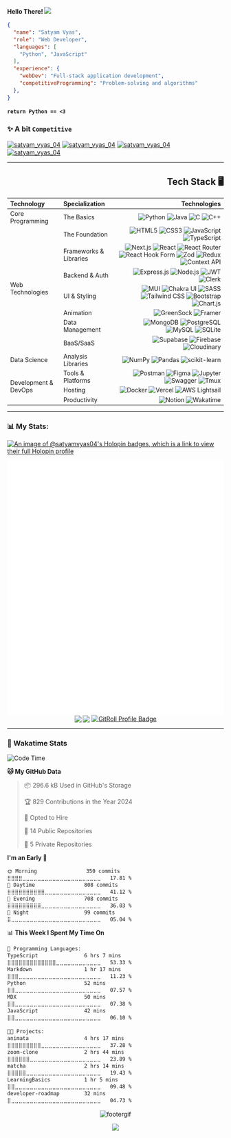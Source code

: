 <p align='left'><strong>Hello There! </strong><img src='https://user-images.githubusercontent.com/74038190/241763891-7bb1e704-6026-48f9-8435-2f4d40101348.gif' height='50'></p>

```json
{
  "name": "Satyam Vyas",
  "role": "Web Developer",
  "languages": [
    "Python", "JavaScript"
  ],
  "experience": {
    "webDev": "Full-stack application development",
    "competitiveProgramming": "Problem-solving and algorithms"
  },
}
```

<p align='left'><strong><code>return Python == <3</code></strong></p>

<h3 align="left">✨ A bit <code>Competitive</code></h3>
<p align="left">
  <a href="https://codeforces.com/profile/SatyamVyas04" target="blank"><img align="center" src="https://cdn.iconscout.com/icon/free/png-256/free-code-forces-3521352-2944796.png" alt="satyam_vyas_04" height="40" /></a>
  <a href="https://www.leetcode.com/user0872ue" target="blank"><img align="center" src="https://upload.wikimedia.org/wikipedia/commons/a/ab/LeetCode_logo_white_no_text.svg" alt="satyam_vyas_04" height="40" width="40" /></a>
  <a href="https://www.codechef.com/users/satyam_vyas_04" target="blank"><img align="center" src="https://user-images.githubusercontent.com/112865144/208242156-4db8653b-0464-43ce-a54e-08f701b64b73.png" alt="satyam_vyas_04" height="40" width="40" /></a>
  <a href="https://www.hackerrank.com/satyam_vyas_04" target="blank"><img align="center" src="https://cdn4.iconfinder.com/data/icons/logos-and-brands/512/160_Hackerrank_logo_logos-512.png" alt="satyam_vyas_04" height="40" width="40" /></a>
</p>

---

<h2 align="right">Tech Stack 🖥️</h2>
<table>
  <thead>
    <tr>
      <th align="left">Technology</th>
      <th align="left">Specialization</th>
      <th align="right">Technologies</th>
    </tr>
  </thead>
  <tbody>
    <tr>
      <td rowspan="1">Core Programming</td>
      <td>The Basics</td>
      <td align="right">
        <img src="https://img.shields.io/badge/python-151b23?style=for-the-badge&logo=python" alt="Python">
        <img src="https://img.shields.io/badge/java-151b23.svg?style=for-the-badge&logo=openjdk&logoColor=%23ED8B00" alt="Java">
        <img src="https://img.shields.io/badge/c-151b23.svg?style=for-the-badge&logo=c" alt="C">
        <img src="https://img.shields.io/badge/c++-151b23.svg?style=for-the-badge&logo=c%2B%2B&logoColor=%2300599C" alt="C++">
      </td>
    </tr>
    <tr>
      <td rowspan="7">Web Technologies</td>
      <td>The Foundation</td>
      <td align="right">
        <img src="https://img.shields.io/badge/html5-0d1117.svg?style=for-the-badge&logo=html5" alt="HTML5">
        <img src="https://img.shields.io/badge/css3-0d1117.svg?style=for-the-badge&logo=css3&logoColor=%231572B6" alt="CSS3">
        <img src="https://img.shields.io/badge/javascript-0d1117.svg?style=for-the-badge&logo=javascript" alt="JavaScript">
        <img src="https://img.shields.io/badge/typescript-0d1117.svg?style=for-the-badge&logo=typescript" alt="TypeScript">
      </td>
    </tr>
    <tr>
      <td>Frameworks & Libraries</td>
      <td align="right">
        <img src="https://img.shields.io/badge/Next-151b23?style=for-the-badge&logo=next.js" alt="Next.js">
        <img src="https://img.shields.io/badge/react-151b23.svg?style=for-the-badge&logo=react" alt="React">
        <img src="https://img.shields.io/badge/React_Router-151b23?style=for-the-badge&logo=react-router" alt="React Router">
        <img src="https://img.shields.io/badge/React%20Hook%20Form-151b23.svg?style=for-the-badge&logo=reacthookform" alt="React Hook Form">
        <img src="https://img.shields.io/badge/Zod-151b23?style=for-the-badge&logo=zod&logoColor=3068B7" alt="Zod">
        <img src="https://img.shields.io/badge/redux-151b23.svg?style=for-the-badge&logo=redux&logoColor=%23593D88" alt="Redux">
        <img src="https://img.shields.io/badge/Context--Api-151b23?style=for-the-badge&logo=react" alt="Context API">
      </td>
    </tr>
    <tr>
      <td>Backend & Auth</td>
      <td align="right">
        <img src="https://img.shields.io/badge/express.js-0d1117.svg?style=for-the-badge&logo=express" alt="Express.js">
        <img src="https://img.shields.io/badge/node.js-0d1117?style=for-the-badge&logo=node.js" alt="Node.js">
        <img src="https://img.shields.io/badge/JWT-0d1117?style=for-the-badge&logo=JSON%20web%20tokens" alt="JWT">
        <img src="https://img.shields.io/badge/Clerk-0d1117?logo=clerk&style=for-the-badge&logoColor=%23654bf6" alt="Clerk">
      </td>
    </tr>
    <tr>
      <td>UI & Styling</td>
      <td align="right">
        <img src="https://img.shields.io/badge/MUI-151b23.svg?style=for-the-badge&logo=mui" alt="MUI">
        <img src="https://img.shields.io/badge/chakra-151b23.svg?style=for-the-badge&logo=chakraui" alt="Chakra UI">
        <img src="https://img.shields.io/badge/SASS-151b23.svg?style=for-the-badge&logo=SASS" alt="SASS">
        <img src="https://img.shields.io/badge/tailwindcss-151b23.svg?style=for-the-badge&logo=tailwind-css" alt="Tailwind CSS">
        <img src="https://img.shields.io/badge/bootstrap-151b23.svg?style=for-the-badge&logo=bootstrap" alt="Bootstrap">
        <img src="https://img.shields.io/badge/chart.js-151b23.svg?style=for-the-badge&logo=chart.js" alt="Chart.js">
      </td>
    </tr>
    <tr>
      <td>Animation</td>
      <td align="right">
        <img src="https://img.shields.io/badge/green%20sock-0d1117?style=for-the-badge&logo=greensock" alt="GreenSock">
        <img src="https://img.shields.io/badge/Framer-0d1117?style=for-the-badge&logo=framer&logoColor=blue" alt="Framer">
      </td>
    </tr>
    <tr>
      <td>Data Management</td>
      <td align="right">
        <img src="https://img.shields.io/badge/MongoDB-151b23.svg?style=for-the-badge&logo=mongodb" alt="MongoDB">
        <img src="https://img.shields.io/badge/PostgreSQL-151b23?style=for-the-badge&logo=postgresql" alt="PostgreSQL">
        <img src="https://img.shields.io/badge/mysql-151b23.svg?style=for-the-badge&logo=mysql" alt="MySQL">
        <img src="https://img.shields.io/badge/sqlite-151b23.svg?style=for-the-badge&logo=sqlite" alt="SQLite">
      </td>
    </tr>
    <tr>
      <td>BaaS/SaaS</td>
      <td align="right">
        <img src="https://img.shields.io/badge/Supabase-0d1117?logo=supabase&style=for-the-badge" alt="Supabase">
        <img src="https://img.shields.io/badge/firebase-0d1117.svg?style=for-the-badge&logo=firebase&logoColor=%23ffca28" alt="Firebase">
        <img src="https://img.shields.io/badge/Cloudinary-0d1117?style=for-the-badge&logo=Cloudinary&logoColor=%233448C5" alt="Cloudinary">
      </td>
    </tr>
    <tr>
      <td>Data Science</td>
      <td>Analysis Libraries</td>
      <td align="right">
        <img src="https://img.shields.io/badge/numpy-151b23.svg?style=for-the-badge&logo=numpy&logoColor=%23777BB4" alt="NumPy">
        <img src="https://img.shields.io/badge/pandas-151b23.svg?style=for-the-badge&logo=pandas&logoColor=%232C2D72" alt="Pandas">
        <img src="https://img.shields.io/badge/scikit--learn-151b23.svg?style=for-the-badge&logo=scikit-learn" alt="scikit-learn">
      </td>
    </tr>
    <tr>
      <td rowspan="3">Development & DevOps</td>
      <td>Tools & Platforms</td>
      <td align="right">
        <img src="https://img.shields.io/badge/Postman-0d1117?style=for-the-badge&logo=postman" alt="Postman">
        <img src="https://img.shields.io/badge/figma-%230d1117.svg?style=for-the-badge&logo=figma" alt="Figma">
        <img src="https://img.shields.io/badge/jupyter-%230d1117.svg?style=for-the-badge&logo=jupyter" alt="Jupyter">
        <img src="https://img.shields.io/badge/Swagger-0d1117?style=for-the-badge&logo=Swagger" alt="Swagger">
        <img src="https://img.shields.io/badge/tmux-%230d1117.svg?style=for-the-badge&logo=tmux" alt="Tmux">
      </td>
    </tr>
    <tr>
      <td>Hosting</td>
      <td align="right">
        <img src="https://img.shields.io/badge/docker-%23151b23.svg?style=for-the-badge&logo=docker" alt="Docker">
        <img src="https://img.shields.io/badge/vercel-%23151b23.svg?style=for-the-badge&logo=vercel" alt="Vercel">
        <img src="https://img.shields.io/badge/AWS%20Lightsail-%23151b23.svg?style=for-the-badge&logo=aws" alt="AWS Lightsail">
      </td>
    </tr>
    <tr>
      <td>Productivity</td>
      <td align="right">
        <img src="https://img.shields.io/badge/Notion-0d1117?style=for-the-badge&logo=notion" alt="Notion">
        <img src="https://img.shields.io/badge/WakaTime-0d1117?style=for-the-badge&logo=WakaTime" alt="Wakatime">
      </td>
    </tr>
  </tbody>
</table>

---

### 📊 My Stats:

[![An image of @satyamvyas04's Holopin badges, which is a link to view their full Holopin profile](https://holopin.me/satyamvyas04)](https://holopin.io/@satyamvyas04)

<p align='center'>
  <img align="center" src="https://raw.githubusercontent.com/SatyamVyas04/README-Stats/master/generated/overview.svg"/>
  <img align="center" src="https://raw.githubusercontent.com/SatyamVyas04/README-Stats/master/generated/languages.svg"/>
  <br />
  <img align="center" src="https://leetcard.jacoblin.cool/user0872ue?theme=wtf&font=Fira+Code&ext=heatmap" height="180"/>
  <img align="center" src="https://codeforces-readme-stats.vercel.app/api/card?username=SatyamVyas04&theme=vue&disable_animations=false&show_icons=true&force_username=true" height="180"/>
  <a href="https://gitroll.io/profile/uh4IiLyg3OQcRdJAoUo2FsyUr4g33"><img align="center" src="https://gitroll.io/api/badges/profiles/v1/uh4IiLyg3OQcRdJAoUo2FsyUr4g33" alt="GitRoll Profile Badge" height="180"/></a>
</p>

---

### 🚀 Wakatime Stats
<!--START_SECTION:waka-->
![Code Time](http://img.shields.io/badge/Code%20Time-391%20hrs%2054%20mins-blue)

**🐱 My GitHub Data** 

> 📦 296.6 kB Used in GitHub's Storage 
 > 
> 🏆 829 Contributions in the Year 2024
 > 
> 💼 Opted to Hire
 > 
> 📜 14 Public Repositories 
 > 
> 🔑 5 Private Repositories 
 > 
**I'm an Early 🐤** 

```text
🌞 Morning                350 commits         ⣿⣿⣿⣿⣀⣀⣀⣀⣀⣀⣀⣀⣀⣀⣀⣀⣀⣀⣀⣀⣀⣀⣀⣀⣀   17.81 % 
🌆 Daytime                808 commits         ⣿⣿⣿⣿⣿⣿⣿⣿⣿⣿⣀⣀⣀⣀⣀⣀⣀⣀⣀⣀⣀⣀⣀⣀⣀   41.12 % 
🌃 Evening                708 commits         ⣿⣿⣿⣿⣿⣿⣿⣿⣿⣀⣀⣀⣀⣀⣀⣀⣀⣀⣀⣀⣀⣀⣀⣀⣀   36.03 % 
🌙 Night                  99 commits          ⣿⣀⣀⣀⣀⣀⣀⣀⣀⣀⣀⣀⣀⣀⣀⣀⣀⣀⣀⣀⣀⣀⣀⣀⣀   05.04 % 
```


📊 **This Week I Spent My Time On** 

```text
💬 Programming Languages: 
TypeScript               6 hrs 7 mins        ⣿⣿⣿⣿⣿⣿⣿⣿⣿⣿⣿⣿⣿⣀⣀⣀⣀⣀⣀⣀⣀⣀⣀⣀⣀   53.33 % 
Markdown                 1 hr 17 mins        ⣿⣿⣿⣀⣀⣀⣀⣀⣀⣀⣀⣀⣀⣀⣀⣀⣀⣀⣀⣀⣀⣀⣀⣀⣀   11.23 % 
Python                   52 mins             ⣿⣿⣀⣀⣀⣀⣀⣀⣀⣀⣀⣀⣀⣀⣀⣀⣀⣀⣀⣀⣀⣀⣀⣀⣀   07.57 % 
MDX                      50 mins             ⣿⣿⣀⣀⣀⣀⣀⣀⣀⣀⣀⣀⣀⣀⣀⣀⣀⣀⣀⣀⣀⣀⣀⣀⣀   07.38 % 
JavaScript               42 mins             ⣿⣿⣀⣀⣀⣀⣀⣀⣀⣀⣀⣀⣀⣀⣀⣀⣀⣀⣀⣀⣀⣀⣀⣀⣀   06.10 % 

🐱‍💻 Projects: 
animata                  4 hrs 17 mins       ⣿⣿⣿⣿⣿⣿⣿⣿⣿⣀⣀⣀⣀⣀⣀⣀⣀⣀⣀⣀⣀⣀⣀⣀⣀   37.28 % 
zoom-clone               2 hrs 44 mins       ⣿⣿⣿⣿⣿⣿⣀⣀⣀⣀⣀⣀⣀⣀⣀⣀⣀⣀⣀⣀⣀⣀⣀⣀⣀   23.89 % 
matcha                   2 hrs 14 mins       ⣿⣿⣿⣿⣿⣀⣀⣀⣀⣀⣀⣀⣀⣀⣀⣀⣀⣀⣀⣀⣀⣀⣀⣀⣀   19.43 % 
LearningBasics           1 hr 5 mins         ⣿⣿⣀⣀⣀⣀⣀⣀⣀⣀⣀⣀⣀⣀⣀⣀⣀⣀⣀⣀⣀⣀⣀⣀⣀   09.48 % 
developer-roadmap        32 mins             ⣿⣀⣀⣀⣀⣀⣀⣀⣀⣀⣀⣀⣀⣀⣀⣀⣀⣀⣀⣀⣀⣀⣀⣀⣀   04.73 % 
```


<!--END_SECTION:waka-->

<p align='center'>
  <img src="https://raw.githubusercontent.com/saadeghi/saadeghi/master/dino.gif" alt="footergif" align=center>
</p>

<p align='center'>
  <img src="https://komarev.com/ghpvc/?username=SatyamVyas04&style=for-the-badge&color=343434"/>
</p>

